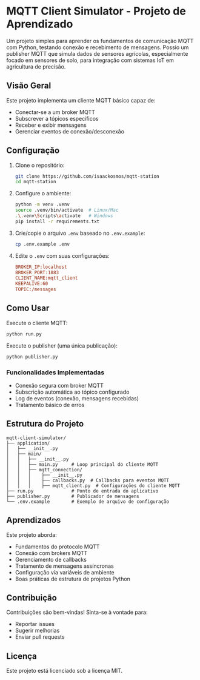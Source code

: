 # MQTT Client Simulator - Projeto de Aprendizado


Um projeto simples para aprender os fundamentos de comunicação MQTT com Python, testando conexão e recebimento de mensagens.
Possio um publisher MQTT que simula dados de sensores agrícolas, especialmente focado em sensores de solo, para integração com sistemas IoT em agricultura de precisão.
##  Visão Geral

Este projeto implementa um cliente MQTT básico capaz de:
- Conectar-se a um broker MQTT
- Subscrever a tópicos específicos
- Receber e exibir mensagens
- Gerenciar eventos de conexão/desconexão


## Configuração

1. Clone o repositório:
   ```bash
   git clone https://github.com/isaackosmos/mqtt-station
   cd mqtt-station
   ```

2. Configure o ambiente:
   ```bash
   python -m venv .venv
   source .venv/bin/activate  # Linux/Mac
   .\.venv\Scripts\activate   # Windows
   pip install -r requirements.txt
   ```

3. Crie/copie o arquivo `.env` baseado no `.env.example`:
   ```bash
   cp .env.example .env
   ```

4. Edite o `.env` com suas configurações:
   ```ini
   BROKER_IP:localhost
   BROKER_PORT:1883
   CLIENT_NAME:mqtt_client
   KEEPALIVE:60
   TOPIC:/messages
   ```

## Como Usar

Execute o cliente MQTT:
```bash
python run.py
```

Execute o publisher (uma única publicação):

```bash
python publisher.py
```
### Funcionalidades Implementadas
- Conexão segura com broker MQTT
- Subscrição automática ao tópico configurado
- Log de eventos (conexão, mensagens recebidas)
- Tratamento básico de erros

## Estrutura do Projeto

```
mqtt-client-simulator/
├── application/
│   ├── __init__.py
│   ├── main/
│   │   ├── __init__.py
│   │   ├── main.py     # Loop principal do cliente MQTT
│   │   ├── mqtt_connection/
│   │   │    ├── __init__.py
│   │   │    ├── callbacks.py  # Callbacks para eventos MQTT
│   │   │    ├── mqtt_client.py  # Configurações do cliente MQTT
├── run.py              # Ponto de entrada do aplicativo
├── publisher.py        # Publicador de mensagens
└── .env.example        # Exemplo de arquivo de configuração
```

## Aprendizados

Este projeto aborda:
- Fundamentos do protocolo MQTT
- Conexão com brokers MQTT
- Gerenciamento de callbacks
- Tratamento de mensagens assíncronas
- Configuração via variáveis de ambiente
- Boas práticas de estrutura de projetos Python

## Contribuição

Contribuições são bem-vindas! Sinta-se à vontade para:
- Reportar issues
- Sugerir melhorias
- Enviar pull requests

## Licença

Este projeto está licenciado sob a licença MIT.